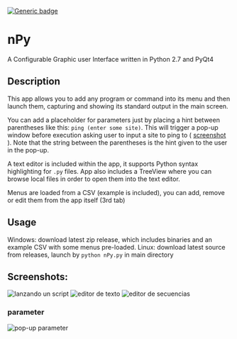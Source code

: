 [![Generic badge](https://img.shields.io/badge/Slack-join-<green>.svg)](https://mtrpc.slack.com/)


# nPy
A Configurable Graphic user Interface written in Python 2.7 and PyQt4

## Description
This app allows you to add any program or command into its menu and then launch them, capturing and showing its standard output in the main screen.

You can add a placeholder for parameters just by placing a hint between parentheses like this: `ping (enter some site)`. This will trigger a pop-up window before execution asking user to input a site to ping to ( [screenshot](#parameter) ). Note that the string between the parentheses is the hint given to the user in the pop-up.

A text editor is included within the app, it supports Python syntax highlighting for `.py` files.
App also includes a TreeView where you can browse local files in order to open them into the text editor.

Menus are loaded from a CSV (example is included), you can add, remove or edit them from the app itself (3rd tab)

## Usage
Windows: download latest zip release, which includes binaries and an example CSV with some menus pre-loaded.
Linux: download latest source from releases, launch by `python nPy.py` in main directory

## Screenshots:
![lanzando un script](https://user-images.githubusercontent.com/4999277/36319436-b029f710-1321-11e8-8099-fe7406b83f3f.png)
![editor de texto](https://user-images.githubusercontent.com/4999277/36319402-996a0e98-1321-11e8-8115-4e2e6fb4950e.png)
![editor de secuencias](https://user-images.githubusercontent.com/4999277/36319511-e2f57b38-1321-11e8-972b-d0b5d2fa370f.png)
### parameter
![pop-up parameter](https://user-images.githubusercontent.com/4999277/36320560-6441c478-1325-11e8-83f1-fd0e56badba2.png)


